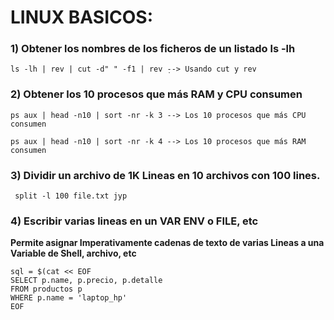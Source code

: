 # LINUX BASICOS:
### 1) Obtener los nombres de los ficheros de un listado ls -lh
~~~ 
ls -lh | rev | cut -d" " -f1 | rev ̣--> Usando cut y rev  
~~~
### 2) Obtener los 10 procesos que más RAM y CPU consumen
``ps aux | head -n10 | sort -nr -k 3 --> Los 10 procesos que más CPU consumen``

``ps aux | head -n10 | sort -nr -k 4 --> Los 10 procesos que más RAM consumen``

### 3) Dividir un archivo de 1K Lineas en 10 archivos con 100 lines.
`` split -l 100 file.txt jyp``

### 4) Escribir varias lineas en un VAR ENV o FILE, etc

<strong> Permite asignar Imperativamente cadenas de texto de varias Lineas a una Variable de Shell, archivo, etc</strong>

~~~
sql = $(cat << EOF
SELECT p.name, p.precio, p.detalle 
FROM productos p
WHERE p.name = 'laptop_hp'
EOF
~~~
 

